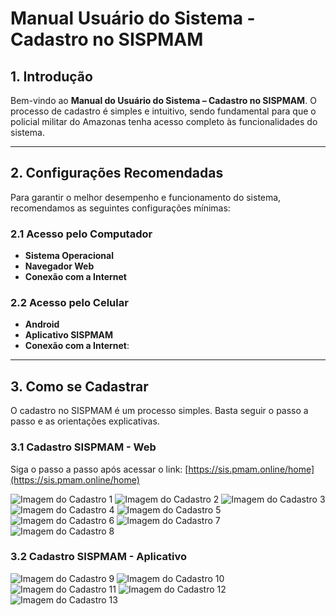 # Manual Usuário do Sistema - Cadastro no SISPMAM

## 1. Introdução

Bem-vindo ao **Manual do Usuário do Sistema – Cadastro no SISPMAM**. O processo de cadastro é simples e intuitivo, sendo fundamental para que o policial militar do Amazonas tenha acesso completo às funcionalidades do sistema.

---

## 2. Configurações Recomendadas

Para garantir o melhor desempenho e funcionamento do sistema, recomendamos as seguintes configurações mínimas:

### 2.1 Acesso pelo Computador
- **Sistema Operacional**
- **Navegador Web**
- **Conexão com a Internet**

### 2.2 Acesso pelo Celular
- **Android**
- **Aplicativo SISPMAM**
- **Conexão com a Internet**:

---

## 3. Como se Cadastrar

O cadastro no SISPMAM é um processo simples. Basta seguir o passo a passo e as orientações explicativas.

### 3.1 Cadastro SISPMAM - Web 

Siga o passo a passo após acessar o link: [https://sis.pmam.online/home](https://sis.pmam.online/home)

![Imagem do Cadastro 1](img/imgCadastro01.jpg)
![Imagem do Cadastro 2](img/imgCadastro02.jpg)
![Imagem do Cadastro 3](img/imgCadastro03.jpg)
![Imagem do Cadastro 4](img/imgCadastro04.jpg)
![Imagem do Cadastro 5](img/imgCadastro05.jpg)
![Imagem do Cadastro 6](img/imgCadastro06.jpg)
![Imagem do Cadastro 7](img/imgCadastro07.jpg)
![Imagem do Cadastro 8](img/imgCadastro08.jpg)

### 3.2 Cadastro SISPMAM - Aplicativo 

![Imagem do Cadastro 9](img/imgCadastro09.jpg)
![Imagem do Cadastro 10](img/imgCadastro10.jpg)
![Imagem do Cadastro 11](img/imgCadastro11.jpg)
![Imagem do Cadastro 12](img/imgCadastro12.jpg)
![Imagem do Cadastro 13](img/imgCadastro13.jpg)